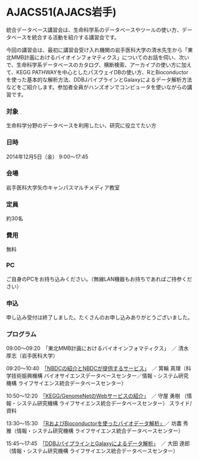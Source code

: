 # AJACS51(AJACS岩手)

統合データベース講習会は、生命科学系のデータベースやツールの使い方、データベースを統合する活動を紹介する講習会です。

今回の講習会は、最初に講習会受け入れ機関の岩手医科大学の清水先生から「東北MMB計画におけるバイオインフォマティクス」についてのお話を伺い、次いで、生命科学系データベースのカタログ、横断検索、アーカイブの使い方に加えて、KEGG PATHWAYを中心としたパスウェイDBの使い方、RとBioconductorを使った基本的な解析方法、DDBJパイプラインとGalaxyによるデータ解析方法などをご紹介します。参加者全員がハンズオンでコンピュータを使いながらの講習です。

### 対象
生命科学分野のデータベースを利用したい、研究に役立てたい方
### 日時
2014年12月5日（金） 9:00～17:45　
### 会場
岩手医科大学矢巾キャンパスマルチメディア教室

### 定員
約30名
### 費用
無料
### PC
ご自身のPCをお持ち込みください。（無線LAN機器もお持ちであればご持参ください）
### 申込
申し込み受付は終了しました。たくさんのお申し込みありがとうございました。

### プログラム
09:00～09:20　「東北MMB計画におけるバイオインフォマティクス」　／ 清水 厚志（岩手医科大学）

09:20～10:40　[「NBDCの紹介とNBDCが提供するサービス」](01_minowa)　／ 箕輪 真理（科学技術振興機構 バイオサイエンスデータベースセンター／情報・システム研究機構 ライフサイエンス統合データベースセンター）

10:50～12:20　[「KEGG/GenomeNetのWebサービスの紹介」](02_moriya)　／ 守屋 勇樹 （情報・システム研究機構 ライフサイエンス統合データベースセンター） スライド/資料

13:30～15:30　[「RおよびBioconductorを使ったバイオデータ解析」](03_bono)／ 坊農 秀雅（情報・システム研究機構 ライフサイエンス統合データベースセンター）

15:45～17:45　[「DDBJパイプラインとGalaxyによるデータ解析」](04_ohta)　／ 大田 達郎（情報・システム研究機構 ライフサイエンス統合データベースセンター）
